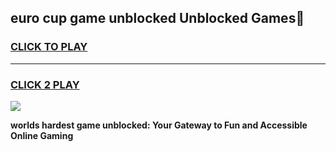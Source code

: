 
## euro cup game unblocked Unblocked Games👋
<h3>
<a href="https://premium.freeplayer.one?title=euro_cup_game_unblocked&ref=16F">CLICK TO PLAY</a></h3>
<hr>

<h3>
<a href="https://premium.freeplayer.one?title=euro_cup_game_unblocked&ref=16F">CLICK 2 PLAY</a>
  
</h3>

<a href="https://premium.freeplayer.one?title=euro_cup_game_unblocked&ref=16F/"><img src="https://clearcache.store/games.png"></a>


**worlds hardest game unblocked: Your Gateway to Fun and Accessible Online Gaming**
